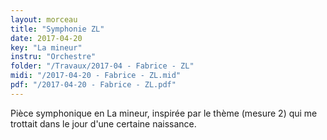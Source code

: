 ```yaml
---
layout: morceau
title: "Symphonie ZL"
date: 2017-04-20
key: "La mineur"
instru: "Orchestre"
folder: "/Travaux/2017-04 - Fabrice - ZL"
midi: "/2017-04-20 - Fabrice - ZL.mid"
pdf: "/2017-04-20 - Fabrice - ZL.pdf"
---
```


Pièce symphonique en La mineur, inspirée par le thème (mesure 2) qui me trottait dans le jour d'une certaine naissance.
